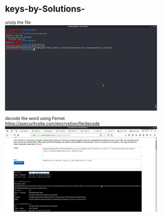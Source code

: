 # keys-by-Solutions-

unzip the file
 ![unzip the file](unzip.png)

decode the word using Fernet https://asecuritysite.com/encryption/ferdecode 
  ![decode](decode.png)
 
